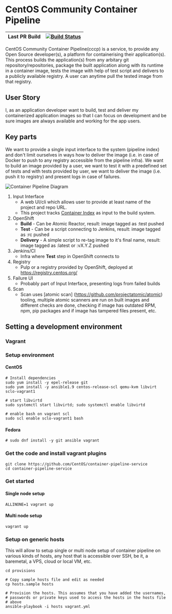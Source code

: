 # CentOS Community Container Pipeline

| Last PR Build | [![Build Status](https://ci.centos.org/view/Container/job/centos-container-pipeline-service-ci-pr/badge/icon)](https://ci.centos.org/view/Container/job/centos-container-pipeline-service-ci-pr/) |
|---------------|---------------------------------------------------------------------------------------------------------------------------------------------------------------------------------------------------|

CentOS Community Container Pipeline(cccp) is a service, to provide any Open Source developer(s), a platform for containerising their application(s). This process builds the application(s) from any arbitary git repository/repositories, package the built application along with its runtime in a container image, tests the image with help of test script and delivers to a publicly available registry. A user can anytime pull the tested image from that registry.

## User Story

I, as an application developer want to build, test and deliver my containerized application images so that I can focus on development and be sure images are always available and working for the app users.

## Key parts

We want to provide a single input interface to the system (pipeline index) and don't limit ourselves in ways how to deliver the image (i.e. in case of Docker to push to any registry accessible from the pipeline infra). We want to build an image provided by a user, we want to test it with a predefined set of tests and with tests provided by user, we want to deliver the image (i.e. push it to registry) and present logs in case of failures.

![Container Pipeline Diagram](https://docs.google.com/drawings/d/1sJfniMspEK9LI5CO9NsoSXhixbMqYNoJjPi9AKHNV-k/pub?w=960&h=720)

1. Input Interface
    * A web UI/cli which allows user to provide at least name of the project and repo URL.
    * This project tracks [Container Index](https://github.com/CentOS/container-index/blob/master/index.d) as input to the build system.
2. OpenShift
    * **Build** - Can be Atomic Reactor, result: image tagged as :test pushed
    * **Test** - Can be a script connecting to Jenkins, result: image tagged as :rc pushed
    * **Delivery** - A simple script to re-tag image to it's final name, result: image tagged as :latest or :vX.Y.Z pushed
3. Jenkins/CI
    * Infra where **Test** step in OpenShift connects to
4. Registry
    * Pulp or a registry provided by OpenShift, deployed at https://registry.centos.org/
5. Failure UI
    * Probably part of Input Interface, presenting logs from failed builds
6. Scan
    * Scan uses [atomic scan] (https://github.com/projectatomic/atomic) tooling, multiple atomic scanners are run on built images and different checks are done, checking if image has outdated RPM, npm, pip packages and if image has tampered files present, etc.

## Setting a development environment

### Vagrant

### Setup environment

#### CentOS
```
# Install dependencies
sudo yum install -y epel-release git
sudo yum install -y ansible1.9 centos-release-scl qemu-kvm libvirt sclo-vagrant1

# start libvirtd
sudo systemctl start libvirtd; sudo systemctl enable libvirtd

# enable bash on vagrant scl
sudo scl enable sclo-vagrant1 bash
```

#### Fedora
```
# sudo dnf install -y git ansible vagrant
```

### Get the code and install vagrant plugins

```
git clone https://github.com/CentOS/container-pipeline-service
cd container-pipeline-service
```

### Get started

#### Single node setup

```
ALLINONE=1 vagrant up
```

#### Multi node setup

```
vagrant up
```

### Setup on generic hosts

This will allow to setup single or multi node setup of container pipeline
on various kinds of hosts, any host that is accessible over SSH, be it, a
baremetal, a VPS, cloud or local VM, etc.

```
cd provisions

# Copy sample hosts file and edit as needed
cp hosts.sample hosts

# Provision the hosts. This assumes that you have added the usernames,
# passwords or private keys used to access the hosts in the hosts file
# above
ansible-playbook -i hosts vagrant.yml
```
